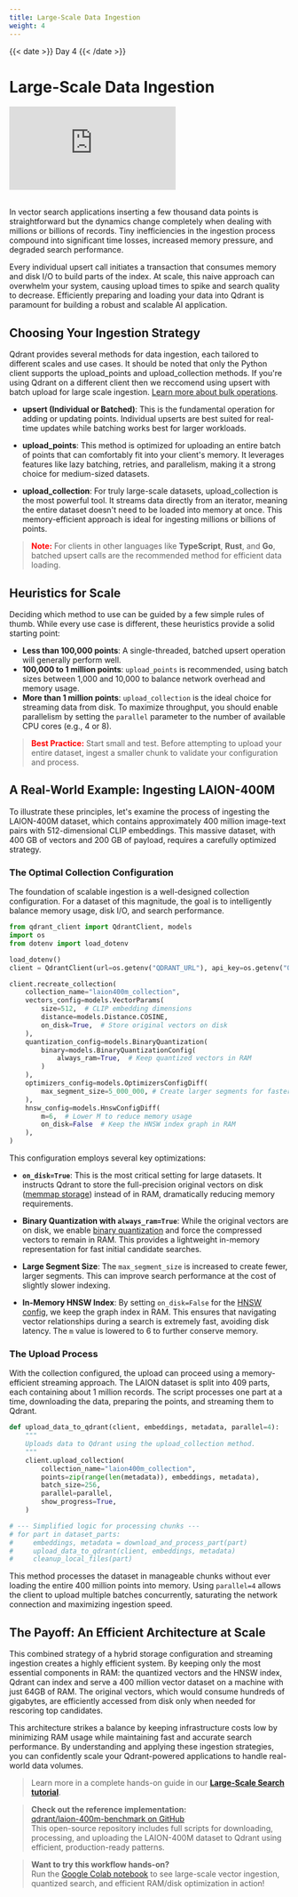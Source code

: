 ```yaml
---
title: Large-Scale Data Ingestion
weight: 4
---
```


{{< date >}} Day 4 {{< /date >}}

# Large-Scale Data Ingestion

<div class="video">
<iframe 
  src="https://www.youtube.com/embed/Rawvm7TP1XI"
  frameborder="0"
  allow="accelerometer; autoplay; clipboard-write; encrypted-media; gyroscope; picture-in-picture; web-share"
  referrerpolicy="strict-origin-when-cross-origin"
  allowfullscreen>
</iframe>
</div>

<br/>

In vector search applications inserting a few thousand data points is straightforward but the dynamics change completely when dealing with millions or billions of records. Tiny inefficiencies in the ingestion process compound into significant time losses, increased memory pressure, and degraded search performance.

Every individual upsert call initiates a transaction that consumes memory and disk I/O to build parts of the index. At scale, this naive approach can overwhelm your system, causing upload times to spike and search quality to decrease. Efficiently preparing and loading your data into Qdrant is paramount for building a robust and scalable AI application.

## Choosing Your Ingestion Strategy

Qdrant provides several methods for data ingestion, each tailored to different scales and use cases. It should be noted that only the Python client supports the upload_points and upload_collection methods. If you're using Qdrant on a different client then we reccomend using upsert with batch upload for large scale ingestion. [Learn more about bulk operations](/documentation/guides/bulk-operations/).

- **upsert (Individual or Batched)**: This is the fundamental operation for adding or updating points. Individual upserts are best suited for real-time updates while batching works best for larger workloads. 

- **upload_points**: This method is optimized for uploading an entire batch of points that can comfortably fit into your client's memory. It leverages features like lazy batching, retries, and parallelism, making it a strong choice for medium-sized datasets.

- **upload_collection**: For truly large-scale datasets, upload_collection is the most powerful tool. It streams data directly from an iterator, meaning the entire dataset doesn't need to be loaded into memory at once. This memory-efficient approach is ideal for ingesting millions or billions of points.

> **<font color='red'>Note:</font>** For clients in other languages like **TypeScript**, **Rust**, and **Go**, batched upsert calls are the recommended method for efficient data loading.

## Heuristics for Scale

Deciding which method to use can be guided by a few simple rules of thumb. While every use case is different, these heuristics provide a solid starting point:

- **Less than 100,000 points**: A single-threaded, batched upsert operation will generally perform well.
- **100,000 to 1 million points**: `upload_points` is recommended, using batch sizes between 1,000 and 10,000 to balance network overhead and memory usage.
- **More than 1 million points**: `upload_collection` is the ideal choice for streaming data from disk. To maximize throughput, you should enable parallelism by setting the `parallel` parameter to the number of available CPU cores (e.g., 4 or 8).

> **<font color='red'>Best Practice:</font>** Start small and test. Before attempting to upload your entire dataset, ingest a smaller chunk to validate your configuration and process.

## A Real-World Example: Ingesting LAION-400M

To illustrate these principles, let's examine the process of ingesting the LAION-400M dataset, which contains approximately 400 million image-text pairs with 512-dimensional CLIP embeddings. This massive dataset, with 400 GB of vectors and 200 GB of payload, requires a carefully optimized strategy.

### The Optimal Collection Configuration

The foundation of scalable ingestion is a well-designed collection configuration. For a dataset of this magnitude, the goal is to intelligently balance memory usage, disk I/O, and search performance.

```python
from qdrant_client import QdrantClient, models
import os
from dotenv import load_dotenv

load_dotenv()
client = QdrantClient(url=os.getenv("QDRANT_URL"), api_key=os.getenv("QDRANT_API_KEY"))

client.recreate_collection(
    collection_name="laion400m_collection",
    vectors_config=models.VectorParams(
        size=512,  # CLIP embedding dimensions
        distance=models.Distance.COSINE,
        on_disk=True,  # Store original vectors on disk
    ),
    quantization_config=models.BinaryQuantization(
        binary=models.BinaryQuantizationConfig(
            always_ram=True,  # Keep quantized vectors in RAM
        )
    ),
    optimizers_config=models.OptimizersConfigDiff(
        max_segment_size=5_000_000, # Create larger segments for faster search
    ),
    hnsw_config=models.HnswConfigDiff(
        m=6,  # Lower M to reduce memory usage
        on_disk=False  # Keep the HNSW index graph in RAM
    ),
)
```

This configuration employs several key optimizations:

- **`on_disk=True`**: This is the most critical setting for large datasets. It instructs Qdrant to store the full-precision original vectors on disk ([memmap storage](/documentation/guides/storage/#on-disk-storage)) instead of in RAM, dramatically reducing memory requirements.

- **Binary Quantization with `always_ram=True`**: While the original vectors are on disk, we enable [binary quantization](/documentation/guides/quantization/#binary-quantization) and force the compressed vectors to remain in RAM. This provides a lightweight in-memory representation for fast initial candidate searches.

- **Large Segment Size**: The `max_segment_size` is increased to create fewer, larger segments. This can improve search performance at the cost of slightly slower indexing.

- **In-Memory HNSW Index**: By setting `on_disk=False` for the [HNSW config](/documentation/guides/quantization/#hnsw-config), we keep the graph index in RAM. This ensures that navigating vector relationships during a search is extremely fast, avoiding disk latency. The `m` value is lowered to 6 to further conserve memory.

### The Upload Process

With the collection configured, the upload can proceed using a memory-efficient streaming approach. The LAION dataset is split into 409 parts, each containing about 1 million records. The script processes one part at a time, downloading the data, preparing the points, and streaming them to Qdrant.

```python
def upload_data_to_qdrant(client, embeddings, metadata, parallel=4):
    """
    Uploads data to Qdrant using the upload_collection method.
    """
    client.upload_collection(
        collection_name="laion400m_collection",
        points=zip(range(len(metadata)), embeddings, metadata),
        batch_size=256,
        parallel=parallel,
        show_progress=True,
    )

# --- Simplified logic for processing chunks ---
# for part in dataset_parts:
#     embeddings, metadata = download_and_process_part(part)
#     upload_data_to_qdrant(client, embeddings, metadata)
#     cleanup_local_files(part)
```

This method processes the dataset in manageable chunks without ever loading the entire 400 million points into memory. Using `parallel=4` allows the client to upload multiple batches concurrently, saturating the network connection and maximizing ingestion speed.

## The Payoff: An Efficient Architecture at Scale

This combined strategy of a hybrid storage configuration and streaming ingestion creates a highly efficient system. By keeping only the most essential components in RAM: the quantized vectors and the HNSW index, Qdrant can index and serve a 400 million vector dataset on a machine with just 64GB of RAM. The original vectors, which would consume hundreds of gigabytes, are efficiently accessed from disk only when needed for rescoring top candidates.

This architecture strikes a balance by keeping infrastructure costs low by minimizing RAM usage while maintaining fast and accurate search performance. By understanding and applying these ingestion strategies, you can confidently scale your Qdrant-powered applications to handle real-world data volumes.

> Learn more in a complete hands-on guide in our **[Large-Scale Search tutorial](https://qdrant.tech/documentation/database-tutorials/large-scale-search/)**.

> **Check out the reference implementation:**  
> [qdrant/laion-400m-benchmark on GitHub](https://github.com/qdrant/laion-400m-benchmark)  
> This open-source repository includes full scripts for downloading, processing, and uploading the LAION-400M dataset to Qdrant using efficient, production-ready patterns.

> **Want to try this workflow hands-on?**  
> Run the [Google Colab notebook](https://colab.research.google.com/drive/1X4EW-nymqcsyhwFYS2ZrmE8MPSnKKj62?usp=sharing) to see large-scale vector ingestion, quantized search, and efficient RAM/disk optimization in action!

